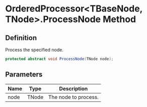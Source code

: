 # OrderedProcessor&lt;TBaseNode, TNode&gt;.ProcessNode Method
## Definition

Process the specified node.

```c#
protected abstract void ProcessNode(TNode node);
```

## Parameters

| Name | Type | Description |
| ---- | ---- | ----------- |
| node | TNode | The node to process. |

